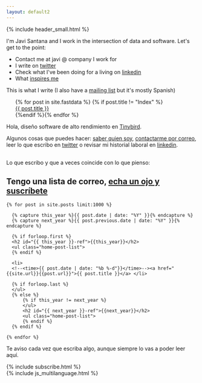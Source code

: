 ```yaml
---
layout: default2
---
```


{% include header_small.html %}

<div id="english">
  <p>I'm Javi Santana and I work in the intersection of data and software. Let's get to the point:</p>
  <ul>
    <li>Contact me at javi @ company I work for</li>
    <li>I write on <a href="http://twitter.com/javisantana">twitter</a></li>
    <li>Check what I've been doing for a living on <a href="http://www.linkedin.com/in/javisantana">linkedin</a></li>
    <li>What <a href="/inspiration">inspires me</a></li>
  </ul>
  <p>This is what I write (I also have a <a href="https://javisantana.substack.com/">mailing list</a> but it's mostly Spanish)</p>
  <ul class="home-post-list">
      {% for post in site.fastdata %} {% if post.title != "Index" %}<li style="list-style-type: none;"><a href="{{site.url}}{{post.url}}">{{ post.title }}</a></li>{%endif %}{% endfor %}
  </ul>

</div>

<div id="spanish">
  <p>Hola, diseño software de alto rendimiento en <a href="https://tinybird.co">Tinybird</a>.</p>
  
  <p>Algunos cosas que puedes hacer: <a href="/about">saber quien soy</a>, <a href="mailto://javi@company I work for">contactarme por correo</a>, leer lo que escribo en <a href="http://twitter.com/javisantana">twitter</a> o revisar mi historial laboral en <a href="http://www.linkedin.com/in/javisantana">linkedin</a>.
  </p>
  <p style="margin-top: 30px">Lo que escribo y que a veces coincide con lo que pienso:</p>

  <div>
    <h2>Tengo una lista de correo, <a href="https://javisantana.substack.com/">echa un ojo y suscríbete</a></h2>
    <!--
    <ul class="home-post-list">
      <li><a href="https://javisantana.substack.com/p/el-brazo-bionico">El brazo biónico</a> </li>
      <li><a href="https://javisantana.substack.com/p/por-que">¿Por qué?</a></li>  
      <li><a href="https://javisantana.substack.com/p/puede-chatgpt-trabajar-en-tinybird">Puede chatGPT trabajar en Tinybird</a> </li>
    </ul>
    <h3>Temporada "a la segunda todo sale bien"</h3>
    <p>Una serie sobre algunas de las cosas que pienso después de volver a montar un equipo desde cero</p>
    <ul class="home-post-list">
      <li><a href="https://javisantana.substack.com/p/a-la-segunda-todo-sale-bien-la-espada">A la segunda todo sale bien: la espada de Damocles</a> </li>
      <li><a href="https://javisantana.substack.com/p/a-la-segunda-siempre-sale-bien-el">A la segunda todo sale bien: el soporte técnico</a> </li>
      <li><a href="https://javisantana.substack.com/p/a-la-segunda-todo-sale-bien-la-recetita">A la segunda todo sale bien: la recetita</a> </li>
      <li><a href="https://javisantana.substack.com/p/a-la-segunda-todo-sale-bien-el-end">A la segunda todo sale bien:el end-to-end developer</a> </li>
    </ul>
    -->
    
    {% for post in site.posts limit:1000 %}

      {% capture this_year %}{{ post.date | date: "%Y" }}{% endcapture %}
      {% capture next_year %}{{ post.previous.date | date: "%Y" }}{% endcapture %}

      {% if forloop.first %}
      <h2 id="{{ this_year }}-ref">{{this_year}}</h2>
      <ul class="home-post-list">
      {% endif %}

      <li>
      <!--<time>{{ post.date | date: "%b %-d"}}</time>--><a href="{{site.url}}{{post.url}}">{{ post.title }}</a> </li> 

      {% if forloop.last %}
      </ul>
      {% else %}
          {% if this_year != next_year %}
          </ul>
          <h2 id="{{ next_year }}-ref">{{next_year}}</h2>
          <ul class="home-post-list">
          {% endif %}
      {% endif %}

    {% endfor %}
  </div>
  <div class="footer">
    <p>Te aviso cada vez que escriba algo, aunque siempre lo vas a poder leer aquí.</p>
    {% include subscribe.html %}
  </div>
</div>
  {% include js_multilanguage.html %}

